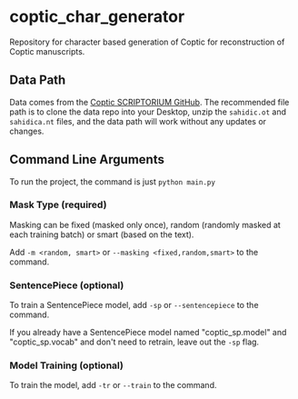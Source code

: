 # coptic_char_generator

Repository for character based generation of Coptic for reconstruction of Coptic manuscripts.

## Data Path

Data comes from the [Coptic SCRIPTORIUM GitHub](https://github.com/CopticScriptorium/corpora). The recommended file path
is to clone the data repo into your Desktop, unzip the `sahidic.ot` and `sahidica.nt` files, and the data path will work without any updates or changes.

## Command Line Arguments
To run the project, the command is just `python main.py`

### Mask Type  (required)
Masking can be fixed (masked only once), random (randomly masked at each training batch) or smart (based on the text). 

Add `-m <random, smart>` or `--masking <fixed,random,smart>` to the command.

### SentencePiece (optional)

To train a SentencePiece model, add `-sp` or `--sentencepiece` to the command.

If you already have a SentencePiece model named "coptic_sp.model" and "coptic_sp.vocab" and don't need to retrain, leave
out the `-sp` flag. 

### Model Training (optional)

To train the model, add `-tr` or `--train` to the command. 